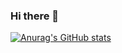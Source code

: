### Hi there 👋
[![Anurag's GitHub stats](https://github-readme-stats.vercel.app/api?username=tclazz&count_private=true&show_icons=true&theme=aura)](https://github.com/anuraghazra/github-readme-stats)
<!--
**tclazz/tclazz** is a ✨ _special_ ✨ repository because its `README.md` (this file) appears on your GitHub profile.

Here are some ideas to get you started:

- 🔭 I’m currently working on ...
- 🌱 I’m currently learning ...
- 👯 I’m looking to collaborate on ...
- 🤔 I’m looking for help with ...
- 💬 Ask me about ...
- 📫 How to reach me: ...
- 😄 Pronouns: ...
- ⚡ Fun fact: ...
-->
